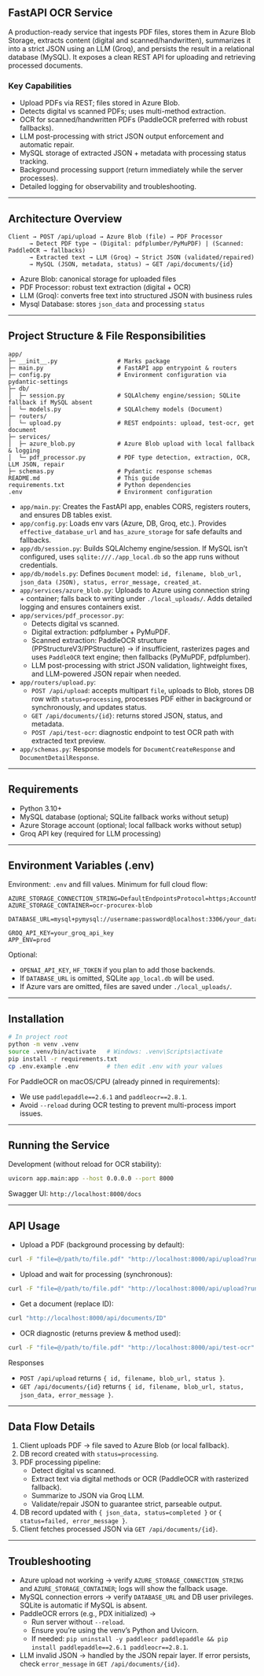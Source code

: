 ## FastAPI OCR Service

A production-ready service that ingests PDF files, stores them in Azure Blob Storage, extracts content (digital and scanned/handwritten), summarizes it into a strict JSON using an LLM (Groq), and persists the result in a relational database (MySQL). It exposes a clean REST API for uploading and retrieving processed documents.

### Key Capabilities
- Upload PDFs via REST; files stored in Azure Blob.
- Detects digital vs scanned PDFs; uses multi-method extraction.
- OCR for scanned/handwritten PDFs (PaddleOCR preferred with robust fallbacks).
- LLM post-processing with strict JSON output enforcement and automatic repair.
- MySQL storage of extracted JSON + metadata with processing status tracking.
- Background processing support (return immediately while the server processes).
- Detailed logging for observability and troubleshooting.

---

## Architecture Overview

```
Client → POST /api/upload → Azure Blob (file) → PDF Processor
      → Detect PDF type → (Digital: pdfplumber/PyMuPDF) | (Scanned: PaddleOCR → fallbacks)
      → Extracted text → LLM (Groq) → Strict JSON (validated/repaired)
      → MySQL (JSON, metadata, status) → GET /api/documents/{id}
```

- Azure Blob: canonical storage for uploaded files
- PDF Processor: robust text extraction (digital + OCR)
- LLM (Groq): converts free text into structured JSON with business rules
- Mysql Database: stores `json_data` and processing `status`

---

## Project Structure & File Responsibilities

```
app/
├─ __init__.py                 # Marks package
├─ main.py                     # FastAPI app entrypoint & routers
├─ config.py                   # Environment configuration via pydantic-settings
├─ db/
│  ├─ session.py               # SQLAlchemy engine/session; SQLite fallback if MySQL absent
│  └─ models.py                # SQLAlchemy models (Document)
├─ routers/
│  └─ upload.py                # REST endpoints: upload, test-ocr, get document
├─ services/
│  ├─ azure_blob.py            # Azure Blob upload with local fallback & logging
│  └─ pdf_processor.py         # PDF type detection, extraction, OCR, LLM JSON, repair
├─ schemas.py                  # Pydantic response schemas
README.md                      # This guide
requirements.txt               # Python dependencies
.env                           # Environment configuration
```

- `app/main.py`: Creates the FastAPI app, enables CORS, registers routers, and ensures DB tables exist.
- `app/config.py`: Loads env vars (Azure, DB, Groq, etc.). Provides `effective_database_url` and `has_azure_storage` for safe defaults and fallbacks.
- `app/db/session.py`: Builds SQLAlchemy engine/session. If MySQL isn’t configured, uses `sqlite:///./app_local.db` so the app runs without credentials.
- `app/db/models.py`: Defines `Document` model: `id, filename, blob_url, json_data (JSON), status, error_message, created_at`.
- `app/services/azure_blob.py`: Uploads to Azure using connection string + container; falls back to writing under `./local_uploads/`. Adds detailed logging and ensures containers exist.
- `app/services/pdf_processor.py`:
  - Detects digital vs scanned.
  - Digital extraction: pdfplumber + PyMuPDF.
  - Scanned extraction: PaddleOCR structure (PPStructureV3/PPStructure) → if insufficient, rasterizes pages and uses `PaddleOCR` text engine; then fallbacks (PyMuPDF, pdfplumber).
  - LLM post-processing with strict JSON validation, lightweight fixes, and LLM-powered JSON repair when needed.
- `app/routers/upload.py`:
  - `POST /api/upload`: accepts multipart `file`, uploads to Blob, stores DB row with `status=processing`, processes PDF either in background or synchronously, and updates status.
  - `GET /api/documents/{id}`: returns stored JSON, status, and metadata.
  - `POST /api/test-ocr`: diagnostic endpoint to test OCR path with extracted text preview.
- `app/schemas.py`: Response models for `DocumentCreateResponse` and `DocumentDetailResponse`.

---

## Requirements

- Python 3.10+
- MySQL database (optional; SQLite fallback works without setup)
- Azure Storage account (optional; local fallback works without setup)
- Groq API key (required for LLM processing)

---

## Environment Variables (.env)

Environment:  `.env` and fill values. Minimum for full cloud flow:

```
AZURE_STORAGE_CONNECTION_STRING=DefaultEndpointsProtocol=https;AccountName=stgaiprocurex;AccountKey=YOUR_KEY;EndpointSuffix=core.windows.net
AZURE_STORAGE_CONTAINER=ocr-procurex-blob

DATABASE_URL=mysql+pymysql://username:password@localhost:3306/your_database

GROQ_API_KEY=your_groq_api_key
APP_ENV=prod
```

Optional:
- `OPENAI_API_KEY`, `HF_TOKEN` if you plan to add those backends.
- If `DATABASE_URL` is omitted, SQLite `app_local.db` will be used.
- If Azure vars are omitted, files are saved under `./local_uploads/`.

---

## Installation

```bash
# In project root
python -m venv .venv
source .venv/bin/activate   # Windows: .venv\Scripts\activate
pip install -r requirements.txt
cp .env.example .env        # then edit .env with your values
```

For PaddleOCR on macOS/CPU (already pinned in requirements):
- We use `paddlepaddle==2.6.1` and `paddleocr==2.8.1`.
- Avoid `--reload` during OCR testing to prevent multi-process import issues.

---

## Running the Service

Development (without reload for OCR stability):
```bash
uvicorn app.main:app --host 0.0.0.0 --port 8000
```

Swagger UI: `http://localhost:8000/docs`

---

## API Usage

- Upload a PDF (background processing by default):
```bash
curl -F "file=@/path/to/file.pdf" "http://localhost:8000/api/upload?run_in_background=true"
```
- Upload and wait for processing (synchronous):
```bash
curl -F "file=@/path/to/file.pdf" "http://localhost:8000/api/upload?run_in_background=false"
```
- Get a document (replace ID):
```bash
curl "http://localhost:8000/api/documents/ID"
```
- OCR diagnostic (returns preview & method used):
```bash
curl -F "file=@/path/to/file.pdf" "http://localhost:8000/api/test-ocr"
```

Responses
- `POST /api/upload` returns `{ id, filename, blob_url, status }`.
- `GET /api/documents/{id}` returns `{ id, filename, blob_url, status, json_data, error_message }`.

---

## Data Flow Details

1. Client uploads PDF → file saved to Azure Blob (or local fallback).
2. DB record created with `status=processing`.
3. PDF processing pipeline:
   - Detect digital vs scanned.
   - Extract text via digital methods or OCR (PaddleOCR with rasterized fallback).
   - Summarize to JSON via Groq LLM.
   - Validate/repair JSON to guarantee strict, parseable output.
4. DB record updated with `{ json_data, status=completed }` or `{ status=failed, error_message }`.
5. Client fetches processed JSON via `GET /api/documents/{id}`.

---

## Troubleshooting

- Azure upload not working → verify `AZURE_STORAGE_CONNECTION_STRING` and `AZURE_STORAGE_CONTAINER`; logs will show the fallback usage.
- MySQL connection errors → verify `DATABASE_URL` and DB user privileges. SQLite is automatic if MySQL is absent.
- PaddleOCR errors (e.g., PDX initialized) →
  - Run server without `--reload`.
  - Ensure you’re using the venv’s Python and Uvicorn.
  - If needed: `pip uninstall -y paddleocr paddlepaddle && pip install paddlepaddle==2.6.1 paddleocr==2.8.1`.
- LLM invalid JSON → handled by the JSON repair layer. If error persists, check `error_message` in `GET /api/documents/{id}`.
